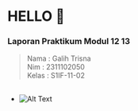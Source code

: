 
# HELLO 👋
### Laporan Praktikum Modul 12 13

> Nama : Galih Trisna\
> Nim : 2311102050 \
> Kelas : S1IF-11-02

## 
- ![Alt Text](https://media.giphy.com/media/l2Sq72gPlwox4o2n6/giphy.gif)


                

